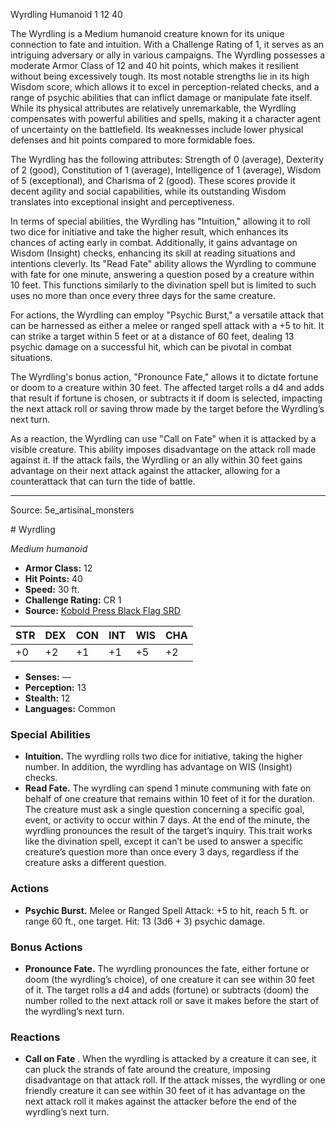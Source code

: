 <MonsterName/>Wyrdling</MonsterName>
<CreatureType/>Humanoid</CreatureType>
<CR/>1</CR>
<AC/>12</AC>
<HP/>40</HP>
<summary>The Wyrdling is a Medium humanoid creature known for its unique connection to fate and intuition. With a Challenge Rating of 1, it serves as an intriguing adversary or ally in various campaigns. The Wyrdling possesses a moderate Armor Class of 12 and 40 hit points, which makes it resilient without being excessively tough. Its most notable strengths lie in its high Wisdom score, which allows it to excel in perception-related checks, and a range of psychic abilities that can inflict damage or manipulate fate itself. While its physical attributes are relatively unremarkable, the Wyrdling compensates with powerful abilities and spells, making it a character agent of uncertainty on the battlefield. Its weaknesses include lower physical defenses and hit points compared to more formidable foes.</summary>

<detail>

The Wyrdling has the following attributes: Strength of 0 (average), Dexterity of 2 (good), Constitution of 1 (average), Intelligence of 1 (average), Wisdom of 5 (exceptional), and Charisma of 2 (good). These scores provide it decent agility and social capabilities, while its outstanding Wisdom translates into exceptional insight and perceptiveness.

In terms of special abilities, the Wyrdling has "Intuition," allowing it to roll two dice for initiative and take the higher result, which enhances its chances of acting early in combat. Additionally, it gains advantage on Wisdom (Insight) checks, enhancing its skill at reading situations and intentions cleverly. Its "Read Fate" ability allows the Wyrdling to commune with fate for one minute, answering a question posed by a creature within 10 feet. This functions similarly to the divination spell but is limited to such uses no more than once every three days for the same creature.

For actions, the Wyrdling can employ "Psychic Burst," a versatile attack that can be harnessed as either a melee or ranged spell attack with a +5 to hit. It can strike a target within 5 feet or at a distance of 60 feet, dealing 13 psychic damage on a successful hit, which can be pivotal in combat situations.

The Wyrdling's bonus action, "Pronounce Fate," allows it to dictate fortune or doom to a creature within 30 feet. The affected target rolls a d4 and adds that result if fortune is chosen, or subtracts it if doom is selected, impacting the next attack roll or saving throw made by the target before the Wyrdling’s next turn.

As a reaction, the Wyrdling can use "Call on Fate" when it is attacked by a visible creature. This ability imposes disadvantage on the attack roll made against it. If the attack fails, the Wyrdling or an ally within 30 feet gains advantage on their next attack against the attacker, allowing for a counterattack that can turn the tide of battle.</detail>



---

Source: 5e_artisinal_monsters

<statblock>
# Wyrdling

*Medium humanoid*

- **Armor Class:** 12
- **Hit Points:** 40
- **Speed:** 30 ft.
- **Challenge Rating:** CR 1
- **Source:** [Kobold Press Black Flag SRD](https://koboldpress.com/black-flag-roleplaying/)

| STR | DEX | CON | INT | WIS | CHA |
| --- | --- | --- | --- | --- | --- |
| +0 | +2 | +1 | +1 | +5 | +2 |

- **Senses:** —
- **Perception:** 13
- **Stealth:** 12
- **Languages:** Common

### Special Abilities

- **Intuition.** The wyrdling rolls two dice for initiative, taking the higher number. In addition, the wyrdling has advantage on WIS (Insight) checks.
- **Read Fate.** The wyrdling can spend 1 minute communing with fate on behalf of one creature that remains within 10 feet of it for the duration. The creature must ask a single question concerning a specific goal, event, or activity to occur within 7 days. At the end of the minute, the wyrdling pronounces the result of the target’s inquiry. This trait works like the divination spell, except it can’t be used to answer a specific creature’s question more than once every 3 days, regardless if the creature asks a different question.

### Actions

- **Psychic Burst.** Melee or Ranged Spell Attack: +5 to hit, reach 5 ft. or range 60 ft., one target. Hit: 13 (3d6 + 3) psychic damage.

### Bonus Actions

- **Pronounce Fate.** The wyrdling pronounces the fate, either fortune or doom (the wyrdling’s choice), of one creature it can see within 30 feet of it. The target rolls a d4 and adds (fortune) or subtracts (doom) the number rolled to the next attack roll or save it makes before the start of the wyrdling’s next turn.

### Reactions

- **Call on Fate** . When the wyrdling is attacked by a creature it can see, it can pluck the strands of fate around the creature, imposing disadvantage on that attack roll. If the attack misses, the wyrdling or one friendly creature it can see within 30 feet of it has advantage on the next attack roll it makes against the attacker before the end of the wyrdling’s next turn.

</statblock>


